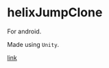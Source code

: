 # helixJumpClone

For android.

Made using `Unity`.

[link](https://www.dropbox.com/s/k51ar6ew2hgps1t/helix%5B1%5D.apk?dl=0)
